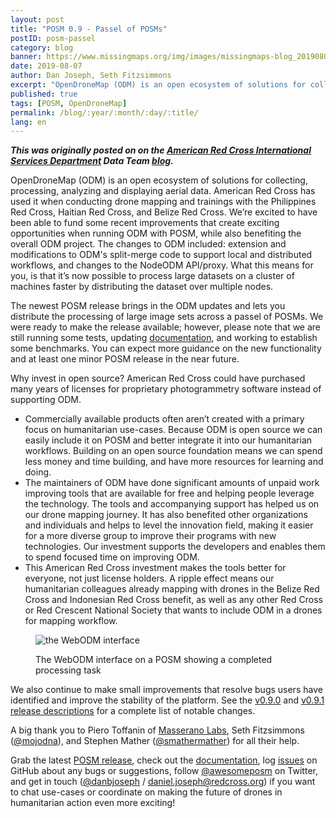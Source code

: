 ```yaml
---
layout: post
title: "POSM 0.9 - Passel of POSMs"
postID: posm-passel
category: blog
banner: https://www.missingmaps.org/img/images/missingmaps-blog_20190807_banner.jpg
date: 2019-08-07
author: Dan Joseph, Seth Fitzsimmons
excerpt: "OpenDroneMap (ODM) is an open ecosystem of solutions for collecting, processing, analyzing and displaying aerial data. American Red Cross has used it when conducting drone mapping and trainings with the Philippines Red Cross, Haitian Red Cross, and Belize Red Cross. We’re excited to have been able to fund some recent improvements that create exciting opportunities when running ODM with POSM, while also benefiting the overall ODM project. The newest POSM release brings in the ODM updates and lets you distribute the processing of large image sets across a passel of POSMs. "
published: true
tags: [POSM, OpenDroneMap]
permalink: /blog/:year/:month/:day/:title/
lang: en
---
```


_**This was originally posted on on the [American Red Cross International Services Department](https://www.redcross.org/about-us/our-work/international-services.html) Data Team [blog](https://americanredcross.github.io/2019/08/07/posm-9-release/).**_

OpenDroneMap (ODM) is an open ecosystem of solutions for collecting, processing, analyzing and displaying aerial data. American Red Cross has used it when conducting drone mapping and trainings with the Philippines Red Cross, Haitian Red Cross, and Belize Red Cross. We’re excited to have been able to fund some recent improvements that create exciting opportunities when running ODM with POSM, while also benefiting the overall ODM project. The changes to ODM included: extension and modifications to ODM's split-merge code to support local and distributed workflows, and changes to the NodeODM API/proxy. What this means for you, is that it’s now possible to process large datasets on a cluster of machines faster by distributing the dataset over multiple nodes.

The newest POSM release brings in the ODM updates and lets you distribute the processing of large image sets across a passel of POSMs. We were ready to make the release available; however, please note that we are still running some tests, updating [documentation](http://posm.io/), and working to establish some benchmarks. You can expect more guidance on the new functionality and at least one minor POSM release in the near future.

Why invest in open source? American Red Cross could have purchased many years of licenses for proprietary photogrammetry software instead of supporting ODM. 

* Commercially available products often aren’t created with a primary focus on humanitarian use-cases. Because ODM is open source we can easily include it on POSM and better integrate it into our humanitarian workflows. Building on an open source foundation means we can spend less money and time building, and have more resources for learning and doing.
* The maintainers of ODM have done significant amounts of unpaid work improving tools that are available for free and helping people leverage the technology. The tools and accompanying support has helped us on our drone mapping journey. It has also benefited other organizations and individuals and helps to level the innovation field, making it easier for a more diverse group to improve their programs with new technologies. Our investment supports the developers and enables them to spend focused time on improving ODM.
* This American Red Cross investment makes the tools better for everyone, not just license holders. A ripple effect means our humanitarian colleagues already mapping with drones in the Belize Red Cross and Indonesian Red Cross benefit, as well as any other Red Cross or Red Crescent National Society that wants to include ODM in a drones for mapping workflow.


<figure>
<img alt="the WebODM interface" src="https://www.missingmaps.org/img/images/missingmaps-blog_20190807_culasi.png">
<p class="caption">The WebODM interface on a POSM showing a completed processing task</p>
</figure>

We also continue to make small improvements that resolve bugs users have identified and improve the stability of the platform. See the [v0.9.0](https://github.com/posm/posm-build/releases/tag/v0.9.0) and [v0.9.1 release descriptions](https://github.com/posm/posm-build/releases/tag/v0.9.1) for a complete list of notable changes. 

A big thank you to Piero Toffanin of [Masserano Labs](https://www.masseranolabs.com/), Seth Fitzsimmons ([@mojodna](https://twitter.com/mojodna)), and Stephen Mather ([@smathermather](https://twitter.com/smathermather)) for all their help.

Grab the latest [POSM release](https://github.com/posm/posm-build/releases), check out the [documentation](http://posm.io/), log [issues](https://github.com/posm/posm/issues) on GitHub about any bugs or suggestions, follow [@awesomeposm](https://twitter.com/awesomeposm) on Twitter, and get in touch ([@danbjoseph](https://twitter.com/danbjoseph) / [daniel.joseph@redcross.org](mailto:daniel.joseph@redcross.org)) if you want to chat use-cases or coordinate on making the future of drones in humanitarian action even more exciting!
